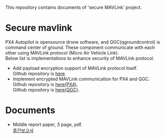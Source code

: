 This repository contains documents of 'secure MAVLink' project.

# Secure mavlink
PX4 Autopilot is opensource drone software, and QGC(qgroundcontrol) is command center of ground. These component communicate with each other using MAVLink protocol (Micro Air Vehicle Link).  
Below list is implementations to enhance security of MAVLink protocol.  
* Add payload encryption support of MAVLink protocol itself.  
Github repository is [here](https://github.com/Lumy0726/pymavlink/).  
* Implement encrypted MAVLink communication for PX4 and QGC.  
Github repository is [here(PX4)](https://github.com/Lumy0726/PX4-Autopilot/).  
Github repository is [here(QGC)](https://github.com/Lumy0726/qgroundcontrol/).  

# Documents
* Middle report paper, 3 page, pdf.  
[중간보고서](./report_middle.pdf)  
